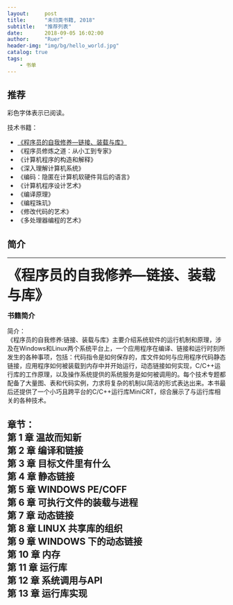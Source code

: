 ```yaml
---
layout:     post
title:      "未归类书籍, 2018"
subtitle:   "推荐列表"
date:       2018-09-05 16:02:00
author:     "Ruer"
header-img: "img/bg/hello_world.jpg"
catalog: true
tags:
    - 书单
---
```


## 推荐

彩色字体表示已阅读。

技术书籍：

* [《程序员的自我修养—链接、装载与库》](#《程序员的自我修养—链接、装载与库》)  
* 《程序员修炼之道：从小工到专家》  
* 《计算机程序的构造和解释》  
* 《深入理解计算机系统》  
* 《编码：隐匿在计算机软硬件背后的语言》  
* 《计算机程序设计艺术》  
* 《编译原理》  
* 《编程珠玑》  
* 《修改代码的艺术》  
* 《多处理器编程的艺术》  

## 简介

---

<span id="《程序员的自我修养—链接、装载与库》"><font size=6><b>《程序员的自我修养—链接、装载与库》</b></font></span>

<font size=3><b>书籍简介</b></font>

简介：  
《程序员的自我修养:链接、装载与库》主要介绍系统软件的运行机制和原理，涉及在Windows和Linux两个系统平台上，一个应用程序在编译、链接和运行时刻所发生的各种事项，包括：代码指令是如何保存的，库文件如何与应用程序代码静态链接，应用程序如何被装载到内存中并开始运行，动态链接如何实现，C/C++运行库的工作原理，以及操作系统提供的系统服务是如何被调用的。每个技术专题都配备了大量图、表和代码实例，力求将复杂的机制以简洁的形式表达出来。本书最后还提供了一个小巧且跨平台的C/C++运行库MiniCRT，综合展示了与运行库相关的各种技术。

章节：  
第 1 章 温故而知新  
第 2 章 编译和链接  
第 3 章 目标文件里有什么  
第 4 章 静态链接  
第 5 章 WINDOWS PE/COFF  
第 6 章 可执行文件的装载与进程  
第 7 章 动态链接  
第 8 章 LINUX 共享库的组织  
第 9 章 WINDOWS 下的动态链接  
第 10 章 内存  
第 11 章 运行库  
第 12 章 系统调用与API  
第 13 章 运行库实现  
---